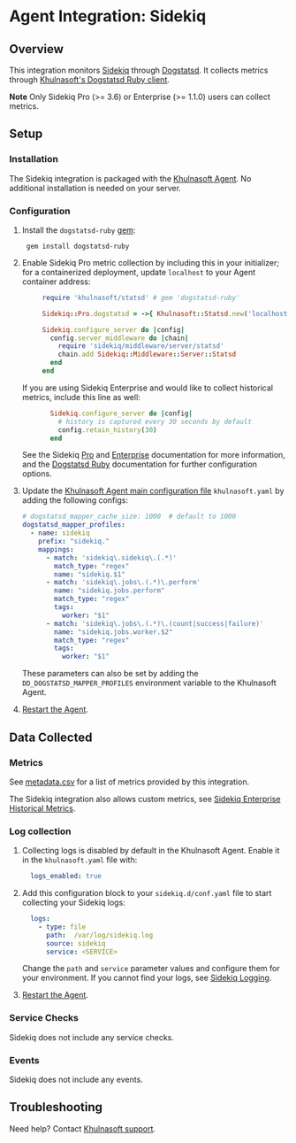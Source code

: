 # Agent Integration: Sidekiq

## Overview

This integration monitors [Sidekiq][1] through [Dogstatsd][2]. It collects metrics through [Khulnasoft's Dogstatsd Ruby client][3].

**Note** Only Sidekiq Pro (>= 3.6) or Enterprise (>= 1.1.0) users can collect metrics.

## Setup

### Installation

The Sidekiq integration is packaged with the [Khulnasoft Agent][4].
No additional installation is needed on your server.

### Configuration

1. Install the `dogstatsd-ruby` [gem][3]:

   ```
    gem install dogstatsd-ruby
   ```

2. Enable Sidekiq Pro metric collection by including this in your initializer; for a containerized deployment, update `localhost` to your Agent container address:

   ```ruby
        require 'khulnasoft/statsd' # gem 'dogstatsd-ruby'

        Sidekiq::Pro.dogstatsd = ->{ Khulnasoft::Statsd.new('localhost', 8125, namespace:'sidekiq') }

        Sidekiq.configure_server do |config|
          config.server_middleware do |chain|
            require 'sidekiq/middleware/server/statsd'
            chain.add Sidekiq::Middleware::Server::Statsd
          end
        end
   ```
   
    If you are using Sidekiq Enterprise and would like to collect historical metrics, include this line as well:

   ```ruby
          Sidekiq.configure_server do |config|
            # history is captured every 30 seconds by default
            config.retain_history(30)
          end
   ```

    See the Sidekiq [Pro][5] and [Enterprise][6] documentation for more information, and the [Dogstatsd Ruby][3] documentation for further configuration options.

3. Update the [Khulnasoft Agent main configuration file][7] `khulnasoft.yaml` by adding the following configs:

   ```yaml
   # dogstatsd_mapper_cache_size: 1000  # default to 1000
   dogstatsd_mapper_profiles:
     - name: sidekiq
       prefix: "sidekiq."
       mappings:
         - match: 'sidekiq\.sidekiq\.(.*)'
           match_type: "regex"
           name: "sidekiq.$1"
         - match: 'sidekiq\.jobs\.(.*)\.perform'
           name: "sidekiq.jobs.perform"
           match_type: "regex"
           tags:
             worker: "$1"
         - match: 'sidekiq\.jobs\.(.*)\.(count|success|failure)'
           name: "sidekiq.jobs.worker.$2"
           match_type: "regex"
           tags:
             worker: "$1"
    ```
    
    These parameters can also be set by adding the `DD_DOGSTATSD_MAPPER_PROFILES` environment variable to the Khulnasoft Agent. 

4. [Restart the Agent][8].

## Data Collected

### Metrics

See [metadata.csv][9] for a list of metrics provided by this integration.

The Sidekiq integration also allows custom metrics, see [Sidekiq Enterprise Historical Metrics][10].

### Log collection

1. Collecting logs is disabled by default in the Khulnasoft Agent. Enable it in the `khulnasoft.yaml` file with:

    ```yaml
      logs_enabled: true
    ```

2. Add this configuration block to your `sidekiq.d/conf.yaml` file to start collecting your Sidekiq logs:

    ```yaml
      logs:
        - type: file
          path:  /var/log/sidekiq.log
          source: sidekiq
          service: <SERVICE>
    ```

     Change the `path` and `service` parameter values and configure them for your environment. If you cannot find your logs, see [Sidekiq Logging][11].

3. [Restart the Agent][8].

### Service Checks

Sidekiq does not include any service checks.

### Events

Sidekiq does not include any events.

## Troubleshooting

Need help? Contact [Khulnasoft support][12].

[1]: https://sidekiq.org/
[2]: https://docs.khulnasoft.com/developers/dogstatsd/
[3]: https://github.com/KhulnaSoft/dogstatsd-ruby
[4]: https://app.khulnasoft.com/account/settings/agent/latest
[5]: https://github.com/mperham/sidekiq/wiki/Pro-Metrics
[6]: https://github.com/mperham/sidekiq/wiki/Ent-Historical-Metrics
[7]: https://docs.khulnasoft.com/agent/guide/agent-configuration-files/
[8]: https://docs.khulnasoft.com/agent/guide/agent-commands/#start-stop-and-restart-the-agent
[9]: https://github.com/KhulnaSoft/integrations-core/blob/master/sidekiq/metadata.csv
[10]: https://github.com/mperham/sidekiq/wiki/Ent-Historical-Metrics#custom
[11]: https://github.com/mperham/sidekiq/wiki/Logging#log-file
[12]: https://docs.khulnasoft.com/help/
